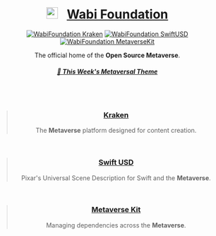 <!-- markdownlint-configure-file {
  "MD013": {
    "code_blocks": false,
    "tables": false
  },
  "MD033": false,
  "MD041": false
} -->


<div align="center">

# <img width="26" src="https://wabi.foundation/images/author-image-wabi.png">&nbsp;&nbsp;&nbsp;[Wabi Foundation][wabi-foundation]


[![WabiFoundation Kraken][kraken-version-badge]][kraken-github]
[![WabiFoundation SwiftUSD][swiftusd-version-badge]][swiftusd-github]
[![WabiFoundation MetaverseKit][metaversekit-version-badge]][metaversekit-github]

The official home of the **Open Source Metaverse**.
<br/>

##### [🎵 This Week's Metaversal Theme][weekly-metaverse-themesong]

<br/>
<br/>

> ### [Kraken][kraken-github]<br/>
> The **Metaverse** platform designed for content creation.

<br/>

> ### [Swift USD][swiftusd-github]<br/>
> Pixar's Universal Scene Description for Swift and the **Metaverse**.

<br/>

> ### [Metaverse Kit][metaversekit-github]<br/>
> Managing dependencies across the **Metaverse**.

<br/>
<br/>


<!-- ![WabiFoundation (version)]() -->

[weekly-metaverse-themesong]: https://youtu.be/lIL56-jpoj0?si=-VY_l2LulE7juXOs

[wabi-foundation]: https://wabi.foundation
[wabi-foundation-logo]: https://wabi.foundation/bb9f48ae83c2718cc0f5.svg

[kraken-github]: https://github.com/wabiverse/Kraken
[swiftusd-github]: https://github.com/wabiverse/SwiftUSD
[metaversekit-github]: https://github.com/wabiverse/MetaverseKit

[kraken-version-badge]: https://img.shields.io/badge/Kraken-v1.50a-purple
[swiftusd-version-badge]: https://img.shields.io/badge/SwiftUSD-v23.1.0-blue
[metaversekit-version-badge]: https://img.shields.io/badge/MetaverseKit-v1.1.5-orange

<!-- ![WabiFoundation (documentation)]() -->

[read-the-docs]: https://github.com/wabiverse/cosmos
[read-the-docs-badge]: https://img.shields.io/badge/docs-soon-orange
